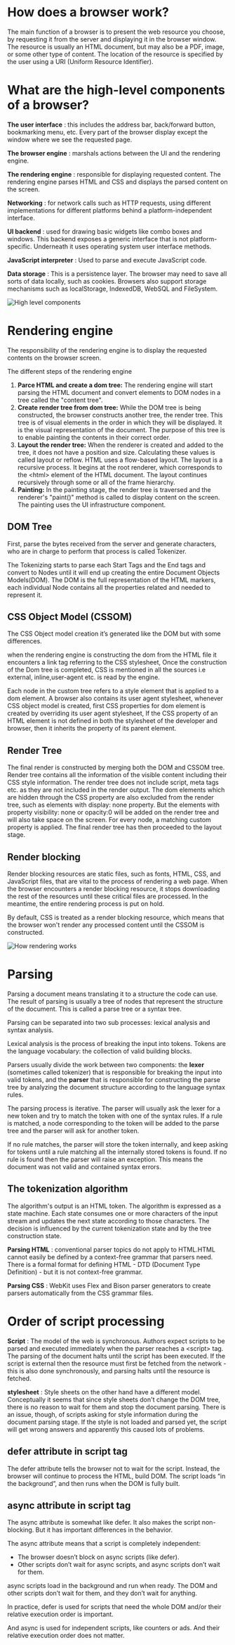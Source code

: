# How does a browser work?

The main function of a browser is to present the web resource you choose, by requesting it from the server and displaying it in the browser window. The resource is usually an HTML document, but may also be a PDF, image, or some other type of content. The location of the resource is specified by the user using a URI (Uniform Resource Identifier).

# What are the high-level components of a browser?

**The user interface** : this includes the address bar, back/forward button, bookmarking menu, etc. Every part of the browser display except the window where we see the requested page.

**The browser engine** : marshals actions between the UI and the rendering engine.

**The rendering engine** : responsible for displaying requested content. The rendering engine parses HTML and CSS and displays the parsed content on the screen.

**Networking** : for network calls such as HTTP requests, using different implementations for different platforms behind a platform-independent interface.

**UI backend** : used for drawing basic widgets like combo boxes and windows. This backend exposes a generic interface that is not platform-specific. Underneath it uses operating system user interface methods.

**JavaScript interpreter** : Used to parse and execute JavaScript code.

**Data storage** : This is a persistence layer. The browser may need to save all sorts of data locally, such as cookies. Browsers also support storage mechanisms such as localStorage, IndexedDB, WebSQL and FileSystem.

![High level components](./images/High-level-components.png?raw=true "Title")

# Rendering engine

The responsibility of the rendering engine is to display the requested contents on the browser screen.

The different steps of the rendering engine

1. **Parce HTML and create a dom tree:** The rendering engine will start parsing the HTML document and convert elements to DOM nodes in a tree called the "content tree".
2. **Create render tree from dom tree:** While the DOM tree is being constructed, the browser constructs another tree, the render tree. This tree is of visual elements in the order in which they will be displayed. It is the visual representation of the document. The purpose of this tree is to enable painting the contents in their correct order.
3. **Layout the render tree:** When the renderer is created and added to the tree, it does not have a position and size. Calculating these values is called layout or reflow. HTML uses a flow-based layout. The layout is a recursive process. It begins at the root renderer, which corresponds to the \<html\> element of the HTML document. The layout continues recursively through some or all of the frame hierarchy.
4. **Painting:** In the painting stage, the render tree is traversed and the renderer's "paint()" method is called to display content on the screen. The painting uses the UI infrastructure component.

## DOM Tree

First, parse the bytes received from the server and generate characters, who are in charge to perform that process is called Tokenizer.

The Tokenizing starts to parse each Start Tags and the End tags and convert to Nodes until it will end up creating the entire Document Objects Models(DOM). The DOM is the full representation of the HTML markers, each individual Node contains all the properties related and needed to represent it.

## CSS Object Model (CSSOM)

The CSS Object model creation it’s generated like the DOM but with some differences.

when the rendering engine is constructing the dom from the HTML file it encounters a link tag referring to the CSS stylesheet, Once the construction of the Dom tree is completed, CSS is mentioned in all the sources i.e external, inline,user-agent etc. is read by the engine.

Each node in the custom tree refers to a style element that is applied to a dom element. A browser also contains its user agent stylesheet, whenever CSS object model is created, first CSS properties for dom element is created by overriding its user agent stylesheet, If the CSS property of an HTML element is not defined in both the stylesheet of the developer and browser, then it inherits the property of its parent element.

## Render Tree

The final render is constructed by merging both the DOM and CSSOM tree. Render tree contains all the information of the visible content including their CSS style information. The render tree does not include script, meta tags etc. as they are not included in the render output. The dom elements which are hidden through the CSS property are also excluded from the render tree, such as elements with display: none property. But the elements with property visibility: none or opacity:0 will be added on the render tree and will also take space on the screen. For every node, a matching custom property is applied. The final render tree has then proceeded to the layout stage.

## Render blocking

Render blocking resources are static files, such as fonts, HTML, CSS, and JavaScript files, that are vital to the process of rendering a web page. When the browser encounters a render blocking resource, it stops downloading the rest of the resources until these critical files are processed. In the meantime, the entire rendering process is put on hold.

By default, CSS is treated as a render blocking resource, which means that the browser won't render any processed content until the CSSOM is constructed.

![How rendering works](./images/How-rendering-works.png?raw=true "Title")

# Parsing

Parsing a document means translating it to a structure the code can use. The result of parsing is usually a tree of nodes that represent the structure of the document. This is called a parse tree or a syntax tree.

Parsing can be separated into two sub processes: lexical analysis and syntax analysis.

Lexical analysis is the process of breaking the input into tokens. Tokens are the language vocabulary: the collection of valid building blocks.

Parsers usually divide the work between two components: the **lexer** (sometimes called tokenizer) that is responsible for breaking the input into valid tokens, and the **parser** that is responsible for constructing the parse tree by analyzing the document structure according to the language syntax rules.

The parsing process is iterative. The parser will usually ask the lexer for a new token and try to match the token with one of the syntax rules. If a rule is matched, a node corresponding to the token will be added to the parse tree and the parser will ask for another token.

If no rule matches, the parser will store the token internally, and keep asking for tokens until a rule matching all the internally stored tokens is found. If no rule is found then the parser will raise an exception. This means the document was not valid and contained syntax errors.

## The tokenization algorithm

The algorithm's output is an HTML token. The algorithm is expressed as a state machine. Each state consumes one or more characters of the input stream and updates the next state according to those characters. The decision is influenced by the current tokenization state and by the tree construction state.

**Parsing HTML** : conventional parser topics do not apply to HTML.HTML cannot easily be defined by a context-free grammar that parsers need. There is a formal format for defining HTML - DTD (Document Type Definition) - but it is not context-free grammar.

**Parsing CSS** : WebKit uses Flex and Bison parser generators to create parsers automatically from the CSS grammar files.

# Order of script processing

**Script** : The model of the web is synchronous. Authors expect scripts to be parsed and executed immediately when the parser reaches a \<script\> tag. The parsing of the document halts until the script has been executed. If the script is external then the resource must first be fetched from the network - this is also done synchronously, and parsing halts until the resource is fetched.

**stylesheet** : Style sheets on the other hand have a different model. Conceptually it seems that since style sheets don't change the DOM tree, there is no reason to wait for them and stop the document parsing. There is an issue, though, of scripts asking for style information during the document parsing stage. If the style is not loaded and parsed yet, the script will get wrong answers and apparently this caused lots of problems.

## defer attribute in script tag

The defer attribute tells the browser not to wait for the script. Instead, the browser will continue to process the HTML, build DOM. The script loads “in the background”, and then runs when the DOM is fully built.

## async attribute in script tag

The async attribute is somewhat like defer. It also makes the script non-blocking. But it has important differences in the behavior.

The async attribute means that a script is completely independent:

- The browser doesn’t block on async scripts (like defer).
- Other scripts don’t wait for async scripts, and async scripts don’t wait for them.

async scripts load in the background and run when ready. The DOM and other scripts don’t wait for them, and they don’t wait for anything.

In practice, defer is used for scripts that need the whole DOM and/or their relative execution order is important.

And async is used for independent scripts, like counters or ads. And their relative execution order does not matter.

